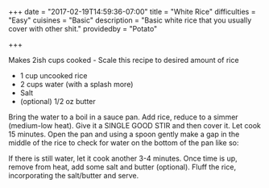 +++
date = "2017-02-19T14:59:36-07:00"
title = "White Rice"
difficulties = "Easy"
cuisines = "Basic"
description = "Basic white rice that you usually cover with other shit."
providedby = "Potato"

+++

Makes 2ish cups cooked - Scale this recipe to desired amount of rice

- 1 cup uncooked rice
- 2 cups water (with a splash more)
- Salt
- (optional) 1/2 oz butter

Bring the water to a boil in a sauce pan. Add rice, reduce to a simmer (medium-low heat). Give it a SINGLE GOOD STIR and then cover it. Let cook 15 minutes. Open the pan and using a spoon gently make a gap in the middle of the rice to check for water on the bottom of the pan like so:

If there is still water, let it cook another 3-4 minutes. Once time is up, remove from heat, add some salt and butter (optional). Fluff the rice, incorporating the salt/butter and serve.